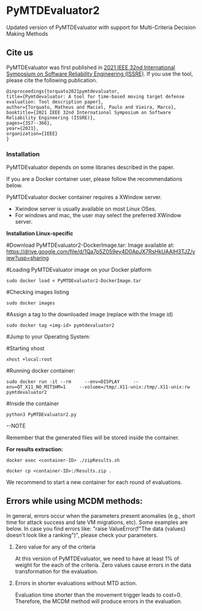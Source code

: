# PyMTDEvaluator2
Updated version of PyMTDEvaluator with support for Multi-Criteria Decision Making Methods

## Cite us

PyMTDEvaluator was first published in [2021 IEEE 32nd International Symposium on Software Reliability Engineering (ISSRE)](https://ieeexplore.ieee.org/abstract/document/9700355). If you use the tool, please cite the following publication.

	@inproceedings{torquato2021pymtdevaluator,
  	title={Pymtdevaluator: A tool for time-based moving target defense evaluation: Tool description paper},
  	author={Torquato, Matheus and Maciel, Paulo and Vieira, Marco},
  	booktitle={2021 IEEE 32nd International Symposium on Software Reliability Engineering (ISSRE)},
  	pages={357--366},
  	year={2021},
  	organization={IEEE}
	}



### Installation

PyMTDEvaluator depends on some libraries described in the paper. 

If you are a Docker container user, please follow the recommendations below.

PyMTDEvaluator docker container requires a XWindow server. 
- Xwindow server is usually available on most Linux OSes.
- For windows and mac, the user may select the preferred XWindow server. 

**Installation Linux-specific**

#Download PyMTDEvaluator2-DockerImage.tar: Image available at: https://drive.google.com/file/d/1Qa7p5Z059ey4D0ApJX7RsHkUAAlH3TJZ/view?usp=sharing

#Loading PyMTDEvaluator image on your Docker platform

	sudo docker load < PyMTDEvaluator2-DockerImage.tar

#Checking images listing

	sudo docker images 

#Assign a tag to the downloaded image (replace <img-id> with the Image id)

	sudo docker tag <img-id> pymtdevaluator2

#Jump to your Operating System:

#Starting xhost
	
	xhost +local:root

#Running docker container:

	sudo docker run -it --rm     --env=DISPLAY     --env=QT_X11_NO_MITSHM=1     --volume=/tmp/.X11-unix:/tmp/.X11-unix:rw     pymtdevaluator2

#Inside the container

	python3 PyMTDEvaluator2.py

--NOTE

Remember that the generated files will be stored inside the container.


**For results extraction:**

	docker exec <container-ID> ./zipResults.sh
 
	docker cp <container-ID>:/Results.zip .

We recommend to start a new container for each round of evaluations. 

## Errors while using MCDM methods:

In general, errors occur when the parameters present anomalies (e.g., short time for attack success and late VM migrations, etc). Some examples are below. In case you find errors like: "raise ValueError(f"The data {values} doesn't look like a ranking")", please check your parameters. 

1) Zero value for any of the criteria

	At this version of PyMTDEvaluator, we need to have at least 1% of weight for the each of the criteria. Zero values cause errors in the data transformation for the evaluation. 

2) Errors in shorter evaluations without MTD action.

	Evaluation time shorter than the movement trigger leads to cost=0. Therefore, the MCDM method will produce errors in the evaluation. 


